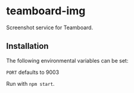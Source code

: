 # teamboard-img

Screenshot service for Teamboard.

## Installation

The following environmental variables can be set:

`PORT` defaults to 9003

Run with `npm start`.
